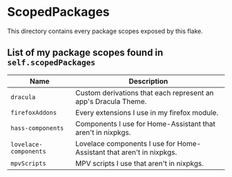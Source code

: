 # ScopedPackages

This directory contains every package scopes exposed by this flake.

## List of my package scopes found in `self.scopedPackages`

| Name | Description |
| ---- | ----------- |
| `dracula` | Custom derivations that each represent an app's Dracula Theme. |
| `firefoxAddons` | Every extensions I use in my firefox module. |
| `hass-components` | Components I use for Home-Assistant that aren't in nixpkgs. |
| `lovelace-components` | Lovelace components I use for Home-Assistant that aren't in nixpkgs. |
| `mpvScripts` | MPV scripts I use that aren't in nixpkgs. |
